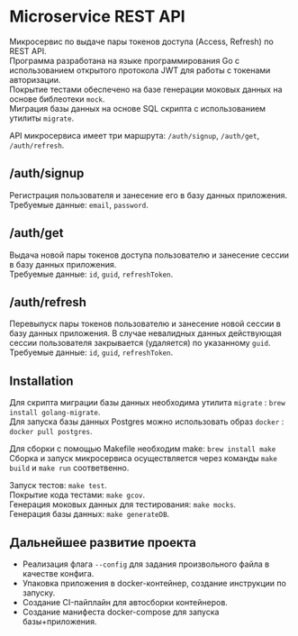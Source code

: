 # Microservice REST API

Микросервис по выдаче пары токенов доступа (Access, Refresh) по REST API. <br>
Программа разработана на языке программирования Go с использованием открытого протокола JWT для работы с токенами авторизации.<br>
Покрытие тестами обеспечено на базе генерации моковых данных на основе библеотеки `mock`.<br>
Миграция базы данных на основе SQL скрипта с использованием утилиты `migrate`.<br>

API микросервиса имеет три маршрута: `/auth/signup`, `/auth/get`, `/auth/refresh`.<br>

## /auth/signup
Регистрация пользователя и занесение его в базу данных приложения. <br>
Требуемые данные: `email`, `password`.<br>

## /auth/get
Выдача новой пары токенов доступа пользователю и занесение сессии в базу данных приложения.<br>
Требуемые данные: `id`, `guid`, `refreshToken`.<br>

## /auth/refresh
Перевыпуск пары токенов пользователю и занесение новой сессии в базу данных приложения. В случае невалидных данных действующая сессии пользователя закрывается (удаляется) по указанному `guid`.<br>
Требуемые данные: `id`, `guid`, `refreshToken`.<br>


## Installation
Для скрипта миграции базы данных необходима утилита `migrate` : `brew install golang-migrate`.<br>
Для запуска базы данных Postgres можно использовать образ `docker` : `docker pull postgres`.<br>

Для сборки с помощью Makefile необходим make: `brew install make`<br>
Сборка и запуск микросервиса осуществляется через команды `make build` и `make run` соответвенно.<br>

Запуск тестов: `make test`.<br>
Покрытие кода тестами: `make gcov`.<br>
Генерация моковых данных для тестирования: `make mocks`.<br>
Генерация базы данных: `make generateDB`.<br>


## Дальнейшее развитие проекта
- Реализация флага `--config` для задания произвольного файла в качестве конфига.<br>
- Упаковка приложения в docker-контейнер, создание инструкции по запуску.<br>
- Создание CI-пайплайн для автосборки контейнеров.<br>
- Создание манифеста docker-compose для запуска базы+приложения.<br>
